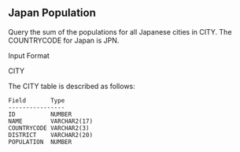 ## Japan Population

Query the sum of the populations for all Japanese cities in CITY. The COUNTRYCODE for Japan is JPN.

Input Format

CITY

The CITY table is described as follows:

```
Field       Type
----------------
ID          NUMBER
NAME        VARCHAR2(17)
COUNTRYCODE VARCHAR2(3)
DISTRICT    VARCHAR2(20)
POPULATION  NUMBER
```
